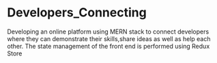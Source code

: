 # Developers_Connecting

Developing an online platform using MERN stack to connect developers where they can demonstrate their skills,share ideas as well as help
each other. The state management of the front end is performed using Redux Store
